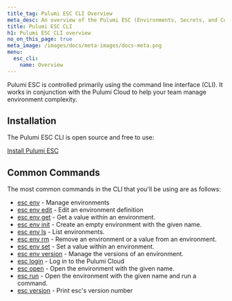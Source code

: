 ```yaml
---
title_tag: Pulumi ESC CLI Overview
meta_desc: An overview of the Pulumi ESC (Environments, Secrets, and Configuration) CLI.
title: Pulumi ESC CLI
h1: Pulumi ESC CLI overview
no_on_this_page: true
meta_image: /images/docs/meta-images/docs-meta.png
menu:
  esc_cli:
    name: Overview
---
```


Pulumi ESC is controlled primarily using the command line interface (CLI). It works in conjunction with the Pulumi Cloud
to help your team manage environment complexity.

## Installation

The Pulumi ESC CLI is open source and free to use:

<a class="btn btn-secondary" href="/docs/install/esc/">Install Pulumi ESC</a>

## Common Commands

The most common commands in the CLI that you'll be using are as follows:

* [esc env](/docs/esc-cli/commands/esc_env/) - Manage environments
* [esc env edit](/docs/esc-cli/commands/esc_env_edit/) - Edit an environment definition
* [esc env get](/docs/esc-cli/commands/esc_env_get/) - Get a value within an environment.
* [esc env init](/docs/esc-cli/commands/esc_env_init/) - Create an empty environment with the given name.
* [esc env ls](/docs/esc-cli/commands/esc_env_ls/) - List environments.
* [esc env rm](/docs/esc-cli/commands/esc_env_rm/) - Remove an environment or a value from an environment.
* [esc env set](/docs/esc-cli/commands/esc_env_set/) - Set a value within an environment.
* [esc env version](/docs/esc-cli/commands/esc_env_version/) - Manage the versions of an environment.
* [esc login](/docs/esc-cli/commands/esc_login/) - Log in to the Pulumi Cloud
* [esc open](/docs/esc-cli/commands/esc_open/) - Open the environment with the given name.
* [esc run](/docs/esc-cli/commands/esc_run/) - Open the environment with the given name and run a command.
* [esc version](/docs/esc-cli/commands/esc_version/) - Print esc's version number
